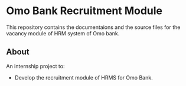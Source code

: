 # Omo Bank Recruitment Module
This repository contains the documentaions and the source files for the vacancy module of HRM system of Omo bank.
## About
An internship project to:
- Develop the recruitment module of HRMS for Omo Bank.
